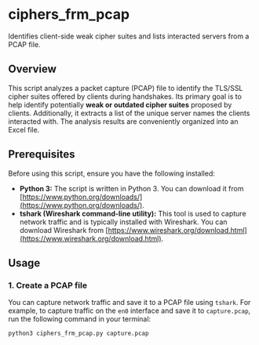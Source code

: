 # ciphers_frm_pcap

Identifies client-side weak cipher suites and lists interacted servers from a PCAP file.

## Overview

This script analyzes a packet capture (PCAP) file to identify the TLS/SSL cipher suites offered by clients during handshakes. Its primary goal is to help identify potentially **weak or outdated cipher suites** proposed by clients. Additionally, it extracts a list of the unique server names the clients interacted with. The analysis results are conveniently organized into an Excel file.

## Prerequisites

Before using this script, ensure you have the following installed:

* **Python 3:** The script is written in Python 3. You can download it from [https://www.python.org/downloads/](https://www.python.org/downloads/).
* **tshark (Wireshark command-line utility):** This tool is used to capture network traffic and is typically installed with Wireshark. You can download Wireshark from [https://www.wireshark.org/download.html](https://www.wireshark.org/download.html).

## Usage

### 1. Create a PCAP file

You can capture network traffic and save it to a PCAP file using `tshark`. For example, to capture traffic on the `en0` interface and save it to `capture.pcap`, run the following command in your terminal:

```bash
python3 ciphers_frm_pcap.py capture.pcap
